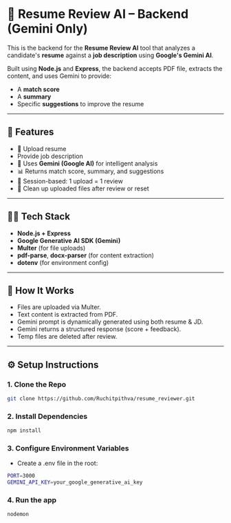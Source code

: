 # 🧠 Resume Review AI – Backend (Gemini Only)

This is the backend for the **Resume Review AI** tool that analyzes a candidate's **resume** against a **job description** using **Google's Gemini AI**.

Built using **Node.js** and **Express**, the backend accepts PDF file, extracts the content, and uses Gemini to provide:

- A **match score**
- A **summary**
- Specific **suggestions** to improve the resume

---

## 🚀 Features

- 📁 Upload resume
- Provide job description
- 🤖 Uses **Gemini (Google AI)** for intelligent analysis
- 📊 Returns match score, summary, and suggestions
- 🧠 Session-based: 1 upload = 1 review
- 🧹 Clean up uploaded files after review or reset

---

## 🧑‍💻 Tech Stack

- **Node.js + Express**
- **Google Generative AI SDK (Gemini)**
- **Multer** (for file uploads)
- **pdf-parse**, **docx-parser** (for content extraction)
- **dotenv** (for environment config)

---

## 🧠 How It Works

- Files are uploaded via Multer.
- Text content is extracted from PDF.
- Gemini prompt is dynamically generated using both resume & JD.
- Gemini returns a structured response (score + feedback).
- Temp files are deleted after review.

---

## ⚙️ Setup Instructions

### 1. Clone the Repo

```bash
git clone https://github.com/Ruchitpithva/resume_reviewer.git
```

### 2. Install Dependencies

```bash
npm install
```

### 3. Configure Environment Variables

- Create a .env file in the root:

```bash
PORT=3000
GEMINI_API_KEY=your_google_generative_ai_key
```

### 4. Run the app

```bash
nodemon
```
